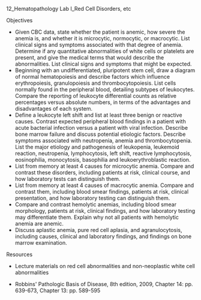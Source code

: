 12_Hematopathology Lab I_Red Cell Disorders, etc

Objectives

* Given CBC data, state whether the patient is anemic, how severe the anemia is, and whether it is microcytic, normocytic, or macrocytic. List clinical signs and symptoms associated with that degree of anemia. Determine if any quantitative abnormalities of white cells or platelets are present, and give the medical terms that would describe the abnormalities. List clinical signs and symptoms that might be expected.
* Beginning with an undifferentiated, pluripotent stem cell, draw a diagram of normal hematopoiesis and describe factors which influence erythropoiesis, granulopoiesis and thrombocytopoiesis. List cells normally found in the peripheral blood, detailing subtypes of leukocytes. Compare the reporting of leukocyte differential counts as relative percentages versus absolute numbers, in terms of the advantages and disadvantages of each system.
* Define a leukocyte left shift and list at least three benign or reactive causes. Contrast expected peripheral blood findings in a patient with acute bacterial infection versus a patient with viral infection. Describe bone marrow failure and discuss potential etiologic factors. Describe symptoms associated with neutropenia, anemia and thrombocytopenia. List the major etiology and pathogenesis of leukopenia, leukemoid reaction, neutropenia, lymphocytosis, left shift, reactive lymphocytosis, eosinophilia, monocytosis, basophilia and leukoerythroblastic reaction.
* List from memory at least 4 causes for microcytic anemia. Compare and contrast these disorders, including patients at risk, clinical course, and how laboratory tests can distinguish them.
* List from memory at least 4 causes of macrocytic anemia. Compare and contrast them, including blood smear findings, patients at risk, clinical presentation, and how laboratory testing can distinguish them.
* Compare and contrast hemolytic anemias, including blood smear morphology, patients at risk, clinical findings, and how laboratory testing may differentiate them. Explain why not all patients with hemolytic anemia are anemic.
* Discuss aplastic anemia, pure red cell aplasia, and agranulocytosis, including causes, clinical and laboratory findings, and findings on bone marrow examination.

Resources

* Lecture materials on red cell abnormalities and non-neoplastic white cell abnormalities

* Robbins' Pathologic Basis of Disease, 8th edition, 2009, Chapter 14: pp. 639-673, Chapter 13: pp. 589-595
